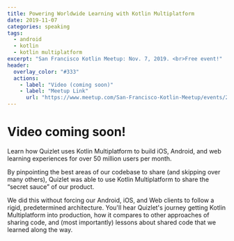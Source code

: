 ```yaml
---
title: Powering Worldwide Learning with Kotlin Multiplatform
date: 2019-11-07
categories: speaking
tags:
  - android
  - kotlin
  - kotlin multiplatform
excerpt: "San Francisco Kotlin Meetup: Nov. 7, 2019. <br>Free event!"
header:
  overlay_color: "#333"
  actions:
    - label: "Video (coming soon)"
    - label: "Meetup Link"
      url: "https://www.meetup.com/San-Francisco-Kotlin-Meetup/events/265602166/"
---
```


# Video coming soon!

Learn how Quizlet uses Kotlin Multiplatform to build iOS, Android, and web learning experiences for over 50 million users per month. 

By pinpointing the best areas of our codebase to share (and skipping over many others), Quizlet was able to use Kotlin Multiplatform to share the “secret sauce” of our product. 

We did this without forcing our Android, iOS, and Web clients to follow a rigid, predetermined architecture. You'll hear Quizlet's journey getting Kotlin Multiplatform into production, how it compares to other approaches of sharing code, and (most importantly) lessons about shared code that we learned along the way.
